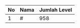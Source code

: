 | No | Nama            | Jumlah Level |
|----|-----------------|--------------|
| 1  | #    |    958        |
